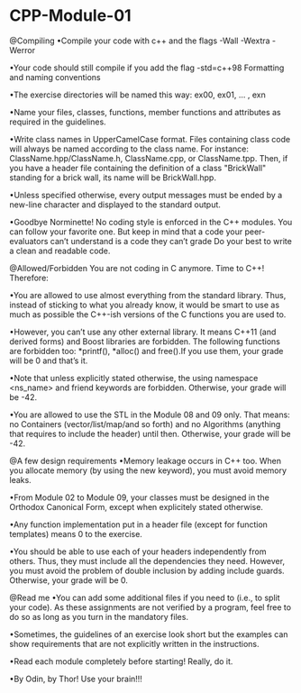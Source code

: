 # CPP-Module-01
@Compiling
•Compile your code with c++ and the flags -Wall -Wextra -Werror

•Your code should still compile if you add the flag -std=c++98 Formatting and naming conventions

•The exercise directories will be named this way: ex00, ex01, ... , exn

•Name your files, classes, functions, member functions and attributes as required in the guidelines.

•Write class names in UpperCamelCase format. Files containing class code will always be named according to the class name. For instance:
ClassName.hpp/ClassName.h, ClassName.cpp, or ClassName.tpp. Then, if you have a header file containing the definition of a class "BrickWall" standing for a brick wall, its name will be BrickWall.hpp.

•Unless specified otherwise, every output messages must be ended by a new-line character and displayed to the standard output.

•Goodbye Norminette! No coding style is enforced in the C++ modules. You can follow your favorite one. But keep in mind that a code your peer-evaluators can’t understand is a code they can’t grade Do your best to write a clean and readable code.

@Allowed/Forbidden
You are not coding in C anymore. Time to C++! Therefore:

•You are allowed to use almost everything from the standard library. Thus, instead of sticking to what you already know, it would be smart to use as much as possible the C++-ish versions of the C functions you are used to.

•However, you can’t use any other external library. It means C++11 (and derived forms) and Boost libraries are forbidden. The following functions are forbidden too: *printf(), *alloc() and free().If you use them, your grade will be 0 and that’s it.

•Note that unless explicitly stated otherwise, the using namespace <ns_name> and friend keywords are forbidden. Otherwise, your grade will be -42.

•You are allowed to use the STL in the Module 08 and 09 only. That means:
	no Containers (vector/list/map/and so forth) and no Algorithms (anything that requires to include the <algorithm> header) until then. Otherwise, your grade will be -42.

@A few design requirements
•Memory leakage occurs in C++ too. When you allocate memory (by using the new keyword), you must avoid memory leaks.

•From Module 02 to Module 09, your classes must be designed in the Orthodox Canonical Form, except when explicitely stated otherwise.

•Any function implementation put in a header file (except for function templates) means 0 to the exercise.

•You should be able to use each of your headers independently from others. Thus, they must include all the dependencies they need. However, you must avoid the problem of double inclusion by adding include guards. Otherwise, your grade will be 0.

@Read me
•You can add some additional files if you need to (i.e., to split your code). As these assignments are not verified by a program, feel free to do so as long as you turn in the mandatory files.

•Sometimes, the guidelines of an exercise look short but the examples can show requirements that are not explicitly written in the instructions.

•Read each module completely before starting! Really, do it.

•By Odin, by Thor! Use your brain!!!
